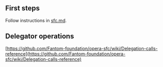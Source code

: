 ## First steps

Follow instructions in [sfc.md](sfc.md).

## Delegator operations

[https://github.com/Fantom-foundation/opera-sfc/wiki/Delegation-calls-reference](https://github.com/Fantom-foundation/opera-sfc/wiki/Delegation-calls-reference)

